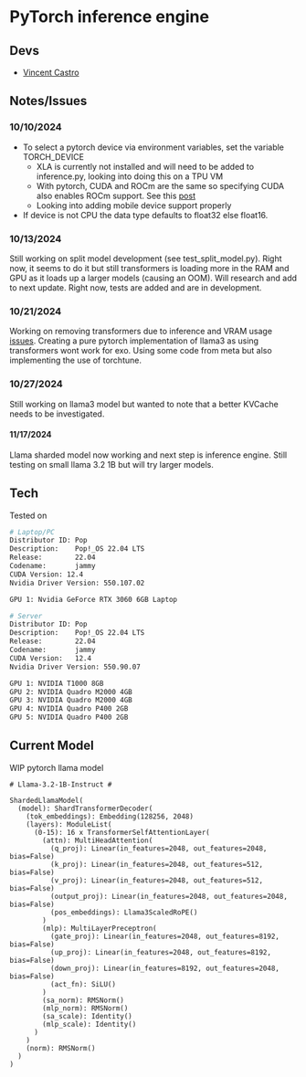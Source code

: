 # PyTorch inference engine

## Devs
- [Vincent Castro](https://github.com/risingsunomi)

## Notes/Issues
### 10/10/2024
- To select a pytorch device via environment variables, set the variable TORCH_DEVICE
  - XLA is currently not installed and will need to be added to inference.py, looking into doing this on a TPU VM
  - With pytorch, CUDA and ROCm are the same so specifying CUDA also enables ROCm support. See this [post](https://github.com/pytorch/pytorch/issues/55223#issuecomment-812587373)
  - Looking into adding mobile device support properly
- If device is not CPU the data type defaults to float32 else float16.

### 10/13/2024
Still working on split model development (see test_split_model.py). Right now, it seems to do it but still transformers is loading more in the RAM and GPU as it loads up a larger models (causing an OOM). Will research and add to next update. Right now, tests are added and are in development.

### 10/21/2024
Working on removing transformers due to inference and VRAM usage [issues](https://github.com/exo-explore/exo/pull/139#issuecomment-2424953962). Creating a pure pytorch implementation of llama3 as using transformers wont work for exo. Using some code from meta but also implementing the use of torchtune.

### 10/27/2024
Still working on llama3 model but wanted to note that a better KVCache needs to be investigated.

#### 11/17/2024
Llama sharded model now working and next step is inference engine. Still testing on small llama 3.2 1B but will try larger models.

## Tech

Tested on

```bash
# Laptop/PC
Distributor ID: Pop
Description:    Pop!_OS 22.04 LTS
Release:        22.04
Codename:       jammy
CUDA Version: 12.4 
Nvidia Driver Version: 550.107.02

GPU 1: Nvidia GeForce RTX 3060 6GB Laptop
```
```bash
# Server
Distributor ID: Pop
Description:    Pop!_OS 22.04 LTS
Release:        22.04
Codename:       jammy
CUDA Version:   12.4
Nvidia Driver Version: 550.90.07

GPU 1: NVIDIA T1000 8GB
GPU 2: NVIDIA Quadro M2000 4GB
GPU 3: NVIDIA Quadro M2000 4GB
GPU 4: NVIDIA Quadro P400 2GB
GPU 5: NVIDIA Quadro P400 2GB 
```

## Current Model

WIP pytorch llama model

```
# Llama-3.2-1B-Instruct #

ShardedLlamaModel(
  (model): ShardTransformerDecoder(
    (tok_embeddings): Embedding(128256, 2048)
    (layers): ModuleList(
      (0-15): 16 x TransformerSelfAttentionLayer(
        (attn): MultiHeadAttention(
          (q_proj): Linear(in_features=2048, out_features=2048, bias=False)
          (k_proj): Linear(in_features=2048, out_features=512, bias=False)
          (v_proj): Linear(in_features=2048, out_features=512, bias=False)
          (output_proj): Linear(in_features=2048, out_features=2048, bias=False)
          (pos_embeddings): Llama3ScaledRoPE()
        )
        (mlp): MultiLayerPreceptron(
          (gate_proj): Linear(in_features=2048, out_features=8192, bias=False)
          (up_proj): Linear(in_features=2048, out_features=8192, bias=False)
          (down_proj): Linear(in_features=8192, out_features=2048, bias=False)
          (act_fn): SiLU()
        )
        (sa_norm): RMSNorm()
        (mlp_norm): RMSNorm()
        (sa_scale): Identity()
        (mlp_scale): Identity()
      )
    )
    (norm): RMSNorm()
  )
)

```
